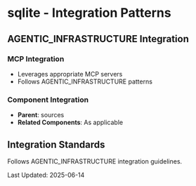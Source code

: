 # sqlite - Integration Patterns

## AGENTIC_INFRASTRUCTURE Integration

### MCP Integration
- Leverages appropriate MCP servers
- Follows AGENTIC_INFRASTRUCTURE patterns

### Component Integration
- **Parent**: sources
- **Related Components**: As applicable

## Integration Standards

Follows AGENTIC_INFRASTRUCTURE integration guidelines.

Last Updated: 2025-06-14
